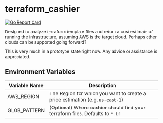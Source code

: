 # terraform_cashier

[![Go Report Card](https://goreportcard.com/badge/github.com/Bjorn248/terraform_cashier)](https://goreportcard.com/report/github.com/Bjorn248/terraform_cashier)

Designed to analyze terraform template files and return a cost estimate of running the infrastructure, assuming AWS is the target cloud. Perhaps other clouds can be supported going forward?

This is very much in a prototype state right now. Any advice or assistance is appreciated.

## Environment Variables
Variable Name | Description
------------ | -------------
AWS_REGION | The Region for which you want to create a price estimation (e.g. `us-east-1`)
GLOB_PATTERN | (Optional) Where cashier should find your terraform files. Defaults to `*.tf`
